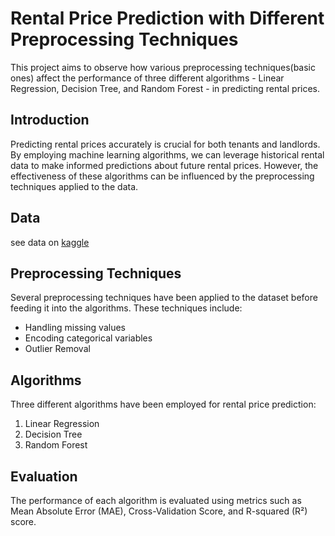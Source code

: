 # Rental Price Prediction with Different Preprocessing Techniques

This project aims to observe how various preprocessing techniques(basic ones) affect the performance of three different algorithms - Linear Regression, Decision Tree, and Random Forest - in predicting rental prices. 

## Introduction
Predicting rental prices accurately is crucial for both tenants and landlords. By employing machine learning algorithms, we can leverage historical rental data to make informed predictions about future rental prices. However, the effectiveness of these algorithms can be influenced by the preprocessing techniques applied to the data.

## Data
see data on [kaggle](https://www.kaggle.com/datasets/camnugent/california-housing-prices)

## Preprocessing Techniques
Several preprocessing techniques have been applied to the dataset before feeding it into the algorithms. These techniques include:
- Handling missing values
- Encoding categorical variables
- Outlier Removal

## Algorithms
Three different algorithms have been employed for rental price prediction:
1. Linear Regression
2. Decision Tree
3. Random Forest

## Evaluation
The performance of each algorithm is evaluated using metrics such as Mean Absolute Error (MAE), Cross-Validation Score, and R-squared (R²) score. 
